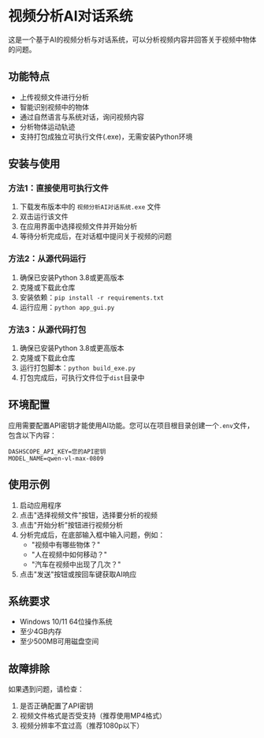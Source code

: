 # 视频分析AI对话系统

这是一个基于AI的视频分析与对话系统，可以分析视频内容并回答关于视频中物体的问题。

## 功能特点

- 上传视频文件进行分析
- 智能识别视频中的物体
- 通过自然语言与系统对话，询问视频内容
- 分析物体运动轨迹
- 支持打包成独立可执行文件(.exe)，无需安装Python环境

## 安装与使用

### 方法1：直接使用可执行文件

1. 下载发布版本中的 `视频分析AI对话系统.exe` 文件
2. 双击运行该文件
3. 在应用界面中选择视频文件并开始分析
4. 等待分析完成后，在对话框中提问关于视频的问题

### 方法2：从源代码运行

1. 确保已安装Python 3.8或更高版本
2. 克隆或下载此仓库
3. 安装依赖：`pip install -r requirements.txt`
4. 运行应用：`python app_gui.py`

### 方法3：从源代码打包

1. 确保已安装Python 3.8或更高版本
2. 克隆或下载此仓库
3. 运行打包脚本：`python build_exe.py`
4. 打包完成后，可执行文件位于`dist`目录中

## 环境配置

应用需要配置API密钥才能使用AI功能。您可以在项目根目录创建一个`.env`文件，包含以下内容：

```
DASHSCOPE_API_KEY=您的API密钥
MODEL_NAME=qwen-vl-max-0809
```

## 使用示例

1. 启动应用程序
2. 点击"选择视频文件"按钮，选择要分析的视频
3. 点击"开始分析"按钮进行视频分析
4. 分析完成后，在底部输入框中输入问题，例如：
   - "视频中有哪些物体？"
   - "人在视频中如何移动？"
   - "汽车在视频中出现了几次？"
5. 点击"发送"按钮或按回车键获取AI响应

## 系统要求

- Windows 10/11 64位操作系统
- 至少4GB内存
- 至少500MB可用磁盘空间

## 故障排除

如果遇到问题，请检查：

1. 是否正确配置了API密钥
2. 视频文件格式是否受支持（推荐使用MP4格式）
3. 视频分辨率不宜过高（推荐1080p以下） 